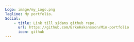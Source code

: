 ```yaml
---
Logo: image/my_Logo.png
Tagline: My portfolio.
Social:
    - title: Link till sidans github repo.
      url: https://github.com/ErkeHakansson/Min-portfolio
      icon: github
---
```

